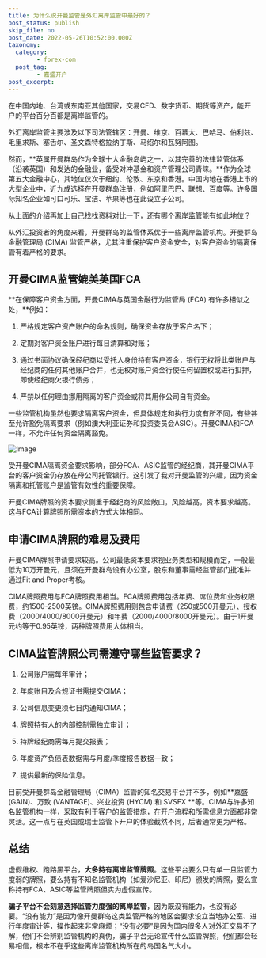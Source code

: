```yaml
---
title: 为什么说开曼监管是外汇离岸监管中最好的？
post_status: publish
skip_file: no
post_date: 2022-05-26T10:52:00.000Z
taxonomy:
  category:
        - forex-com
  post_tag:
        - 嘉盛开户
post_excerpt: 
---
```

在中国内地、台湾或东南亚其他国家，交易CFD、数字货币、期货等资产，能开户的平台百分百都是离岸监管的。

外汇离岸监管主要涉及以下司法管辖区：开曼、维京、百慕大、巴哈马、伯利兹、毛里求斯、塞舌尔、圣文森特格拉纳丁斯、马绍尔和瓦努阿图。

然而，**英属开曼群岛作为全球十大金融岛屿之一，以其完善的法律监管体系（沿袭英国）和发达的金融业，备受对冲基金和资产管理公司青睐。**作为全球第五大金融中心，其地位仅次于纽约、伦敦、东京和香港。中国内地在香港上市的大型企业中，近九成选择在开曼群岛注册，例如阿里巴巴、联想、百度等。许多国际知名企业如可口可乐、宝洁、苹果等也在此设立子公司。

从上面的介绍再加上自己找找资料对比一下，还有哪个离岸监管能有如此地位？

从外汇投资者的角度来看，开曼群岛的监管体系优于一些离岸监管机构。开曼群岛金融管理局 (CIMA) 监管严格，尤其注重保护客户资金安全，对客户资金的隔离保管有着严格的要求。

## 开曼CIMA监管媲美英国FCA

**在保障客户资金方面，开曼CIMA与英国金融行为监管局 (FCA) 有许多相似之处，**例如：

1. 严格规定客户资产账户的命名规则，确保资金存放于客户名下；

1. 定期对客户资金账户进行每日清算和对账；

1. 通过书面协议确保经纪商以受托人身份持有客户资金，银行无权将此类账户与经纪商的任何其他账户合并，也无权对账户资金行使任何留置权或进行扣押，即使经纪商欠银行债务；

1. 严禁以任何理由挪用隔离的客户资金或将其用作公司自有资金。

一些监管机构虽然也要求隔离客户资金，但具体规定和执行力度有所不同，有些甚至允许豁免隔离要求（例如澳大利亚证券和投资委员会ASIC）。开曼CIMA和FCA一样，不允许任何资金隔离豁免。

![Image](https://prod-files-secure.s3.us-west-2.amazonaws.com/39ed1227-6d7d-4570-be36-9ccd4a2c4241/bd849744-3fcb-4a37-8312-357962c8f065/image.png?X-Amz-Algorithm=AWS4-HMAC-SHA256&X-Amz-Content-Sha256=UNSIGNED-PAYLOAD&X-Amz-Credential=ASIAZI2LB4662RVSY34E%2F20250328%2Fus-west-2%2Fs3%2Faws4_request&X-Amz-Date=20250328T221353Z&X-Amz-Expires=3600&X-Amz-Security-Token=IQoJb3JpZ2luX2VjEP7%2F%2F%2F%2F%2F%2F%2F%2F%2F%2FwEaCXVzLXdlc3QtMiJIMEYCIQCVUGgIUSa6HSPteoJLAILYef2uK5vgoHGjnxI2rtcJpQIhAJid%2BCKHelXf%2FCdyKvZEX6TYakz%2F03aHyvwoGJGEtxgmKv8DCGcQABoMNjM3NDIzMTgzODA1IgySyLb0DjlaVf0KtAUq3ANoUttuXUXoaGwTRtKx1P8oUDq3ToE8OXF2M4FAWLN63wVLdYmmzGClRI%2Byh%2FvfndYpagunxUNtqTwQIizbgyrKLDmxy63344ZDMB2b53gQeHeWdcoMWxkZFfRKaITifUTOpSr%2F88w%2BnXJ6KnJrA8YHaKbK%2Fx7UwNW8RjGivECkx2%2FM9naoQlGwTXFuWrBbyLdAYMzslNW7dZMRLleus4U28f2UGXpyBhHwABSrvTQRZHcY1Mn%2FJzPKuxDBbxSg6BkEM6ZhSZ54jCm%2BbkTCCQlQ8WL7bVKDjlp9Vz%2BzzXLVCMTctd2DPILBD7BE%2FX0QG6PEZvhz%2FgF2JBzv5MOTxMhndzXAVVn8%2BnN%2FQ%2BZmLIcKz1U464o5Dal3mftR14OxzHgLBG2iZAKISiSW%2BR3YQdAU296qTGwAWBWIevAaGnva6xyO3VWCmUo9xZB4oGqicXcU8miSrktlVg7N5xNLVSuCBR3adx63U6i%2FuFz5nyOz4c4rFqLqHEVV2OaUWeZ3yv32oOYPZbYqZRiGlZns1czr%2Fctjw6sO6ByxH2QpjZv1TEmiNMVhK48zuWq3m2tnzt8Mo0a0twShdBfXWqTMlHQzl3IIdZRCn5OvKO0obzyrL8tktTfDQgzEAAvxBjDHqJy%2FBjqkAX1zyVlnECDzDlyxG83g1kOATqH%2FnSsUqiZlZUrenTYqs2SCy3nJDX43NfN%2FNOvA8Mzr2NUo91FZY4VOnMmoFphdmaUYOvpHNmOcVvPg40%2FIL%2FnLo1FxptsZ4BCL4CPr312%2BpCAIG40GSwGfTH55%2FzSVb6AsJcTygZwX3%2FVFdv9OaH5xqIaVBtglMHh8WB0fipBJWyNzybalR9A6lsouxlgpg%2Fbp&X-Amz-Signature=e27f017c733ad887071dd3cd9e67f7db9ea4ffc6a981af3c766fc49af5ec0fd9&X-Amz-SignedHeaders=host&x-id=GetObject)

受开曼CIMA隔离资金要求影响，部分FCA、ASIC监管的经纪商，其开曼CIMA平台的客户资金仍存放在母公司托管银行。这引发了我对开曼监管的兴趣，因为资金隔离和托管账户是监管有效性的重要保障。

开曼CIMA牌照的资本要求侧重于经纪商的风险敞口，风险越高，资本要求越高。这与FCA计算牌照所需资本的方式大体相同。

## **申请CIMA牌照的难易及费用**

开曼CIMA牌照申请要求较高。公司最低资本要求视业务类型和规模而定，一般最低为10万开曼元，且须在开曼群岛设有办公室，股东和董事需经监管部门批准并通过Fit and Proper考核。

CIMA牌照费用与FCA牌照费用相当。FCA牌照费用包括年费、席位费和业务权限费，约1500-2500英镑。CIMA牌照费用则包含申请费（250或500开曼元）、授权费（2000/4000/8000开曼元）和年费（2000/4000/8000开曼元）。由于1开曼元约等于0.95英镑，两种牌照费用大体相当。

## CIMA监管牌照公司需遵守哪些监管要求？

1. 公司账户需每年审计；

1. 年度账目及合规证书需提交CIMA；

1. 公司信息变更须七日内通知CIMA；

1. 牌照持有人的内部控制需独立审计；

1. 持牌经纪商需每月提交报表；

1. 年度资产负债表数据需与月度/季度报告数据一致；

1. 提供最新的保险信息。

目前受开曼群岛金融管理局（CIMA）监管的知名交易平台并不多，例如**嘉盛 (GAIN)、万致 (VANTAGE)、兴业投资 (HYCM) 和 SVSFX **等。CIMA与许多知名监管机构一样，采取有利于客户的监管措施，在开户流程和所需信息方面都非常灵活。这一点与在英国或瑞士监管下开户的体验截然不同，后者通常更为严格。

## 总结

虚假维权、跑路黑平台，**大多持有离岸监管牌照**。这些平台要么只有单一且监管力度弱的牌照，要么持有不知名监管机构（如爱沙尼亚、印尼）颁发的牌照，要么宣称持有FCA、ASIC等监管牌照但实为虚假宣传。

**骗子平台不会刻意选择监管力度强的离岸监管**，因为既没有能力，也没有必要。“没有能力”是因为像开曼群岛这类监管严格的地区会要求设立当地办公室、进行年度审计等，操作起来非常麻烦；“没有必要”是因为国内很多人对外汇交易不了解，他们不会辨别监管机构的真伪，骗子平台无论宣传什么监管牌照，他们都会轻易相信，根本不在乎这些离岸监管机构所在的岛国名气大小。